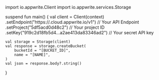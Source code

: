 import io.appwrite.Client
import io.appwrite.services.Storage

suspend fun main() {
    val client = Client(context)
      .setEndpoint("https://<REGION>.cloud.appwrite.io/v1") // Your API Endpoint
      .setProject("5df5acd0d48c2") // Your project ID
      .setKey("919c2d18fb5d4...a2ae413da83346ad2") // Your secret API key

    val storage = Storage(client)
    val response = storage.createBucket(
        bucketId = "[BUCKET_ID]",
        name = "[NAME]",
    )
    val json = response.body?.string()
}
